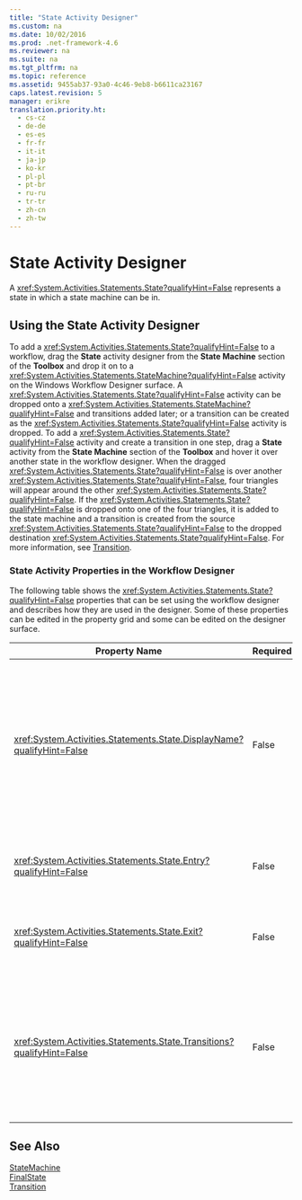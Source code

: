 ```yaml
---
title: "State Activity Designer"
ms.custom: na
ms.date: 10/02/2016
ms.prod: .net-framework-4.6
ms.reviewer: na
ms.suite: na
ms.tgt_pltfrm: na
ms.topic: reference
ms.assetid: 9455ab37-93a0-4c46-9eb8-b6611ca23167
caps.latest.revision: 5
manager: erikre
translation.priority.ht: 
  - cs-cz
  - de-de
  - es-es
  - fr-fr
  - it-it
  - ja-jp
  - ko-kr
  - pl-pl
  - pt-br
  - ru-ru
  - tr-tr
  - zh-cn
  - zh-tw
---
```

# State Activity Designer
A <xref:System.Activities.Statements.State?qualifyHint=False> represents a state in which a state machine can be in.  
  
## Using the State Activity Designer  
 To add a <xref:System.Activities.Statements.State?qualifyHint=False> to a workflow, drag the **State** activity designer from the **State Machine** section of the **Toolbox** and drop it on to a <xref:System.Activities.Statements.StateMachine?qualifyHint=False> activity on the Windows Workflow Designer surface. A <xref:System.Activities.Statements.State?qualifyHint=False> activity can be dropped onto a <xref:System.Activities.Statements.StateMachine?qualifyHint=False> and transitions added later; or a transition can be created as the <xref:System.Activities.Statements.State?qualifyHint=False> activity is dropped. To add a <xref:System.Activities.Statements.State?qualifyHint=False> activity and create a transition in one step, drag a **State** activity from the **State Machine** section of the **Toolbox** and hover it over another state in the workflow designer. When the dragged <xref:System.Activities.Statements.State?qualifyHint=False> is over another <xref:System.Activities.Statements.State?qualifyHint=False>, four triangles will appear around the other <xref:System.Activities.Statements.State?qualifyHint=False>. If the <xref:System.Activities.Statements.State?qualifyHint=False> is dropped onto one of the four triangles, it is added to the state machine and a transition is created from the source <xref:System.Activities.Statements.State?qualifyHint=False> to the dropped destination <xref:System.Activities.Statements.State?qualifyHint=False>. For more information, see [Transition](../WF_Design/Transition-Activity-Designer.md).  
  
### State Activity Properties in the Workflow Designer  
 The following table shows the <xref:System.Activities.Statements.State?qualifyHint=False> properties that can be set using the workflow designer and describes how they are used in the designer. Some of these properties can be edited in the property grid and some can be edited on the designer surface.  
  
|Property Name|Required|Usage|  
|-------------------|--------------|-----------|  
|<xref:System.Activities.Statements.State.DisplayName?qualifyHint=False>|False|Specifies the friendly name of the <xref:System.Activities.Statements.State?qualifyHint=False> activity designer in the header. The default value is **State**. The value can be edited in the property grid or directly on the header of the activity designer. The <xref:System.Activities.Statements.State.DisplayName?qualifyHint=False> is used in the breadcrumb navigation that is displayed at the top of the workflow designer.<br /><br /> Although the <xref:System.Activities.Statements.State.DisplayName?qualifyHint=False> is not strictly required, it is a best practice to use one.|  
|<xref:System.Activities.Statements.State.Entry?qualifyHint=False>|False|Specifies the action that occurs when this state is transitioned to. When the <xref:System.Activities.Statements.State?qualifyHint=False> activity is expanded, this value can be set by dragging an activity from the **Toolbox** and dropping it onto the **Entry** section of the state.|  
|<xref:System.Activities.Statements.State.Exit?qualifyHint=False>|False|Specifies the action that occurs when this state is transitioned away from. When the <xref:System.Activities.Statements.State?qualifyHint=False> activity is expanded, this value can be set by dragging an activity from the **Toolbox** and dropping it onto the **Exit** section of the state.|  
|<xref:System.Activities.Statements.State.Transitions?qualifyHint=False>|False|Lists the possible transitions that originate from the <xref:System.Activities.Statements.State?qualifyHint=False>. Each item in the list has a link to the associated <xref:System.Activities.Statements.Transition?qualifyHint=False> and the destination <xref:System.Activities.Statements.State?qualifyHint=False>. Clicking the link will switch the designer to an expanded view of the <xref:System.Activities.Statements.Transition?qualifyHint=False> or <xref:System.Activities.Statements.State?qualifyHint=False>.|  
  
## See Also  
 [StateMachine](../WF_Design/StateMachine-Activity-Designer.md)   
 [FinalState](../WF_Design/FinalState-Activity-Designer.md)   
 [Transition](../WF_Design/Transition-Activity-Designer.md)